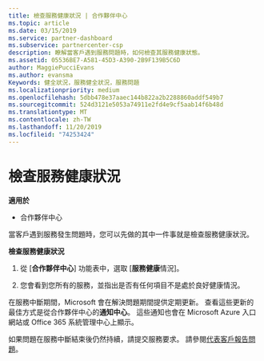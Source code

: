 ```yaml
---
title: 檢查服務健康狀況 | 合作夥伴中心
ms.topic: article
ms.date: 03/15/2019
ms.service: partner-dashboard
ms.subservice: partnercenter-csp
description: 瞭解當客戶遇到服務問題時，如何檢查其服務健康狀態。
ms.assetid: 05536BE7-A581-45D3-A390-2B9F139B5C6D
author: MaggiePucciEvans
ms.author: evansma
Keywords: 健全狀況，服務健全狀況，服務問題
ms.localizationpriority: medium
ms.openlocfilehash: 5dbb478e37aaec144b822a2b2288860addf549b7
ms.sourcegitcommit: 524d3121e5053a74911e2fd4e9cf5aab14f6b48d
ms.translationtype: MT
ms.contentlocale: zh-TW
ms.lasthandoff: 11/20/2019
ms.locfileid: "74253424"
---
```

# <a name="check-service-health"></a>檢查服務健康狀況

**適用於**

-  合作夥伴中心

當客戶遇到服務發生問題時，您可以先做的其中一件事就是檢查服務健康狀況。

**檢查服務健康狀況**

1.  從 [**合作夥伴中心**] 功能表中，選取 [**服務健康**情況]。 

2.  您會看到您所有的服務，並指出是否有任何項目不是處於良好健康情況。 

在服務中斷期間，Microsoft 會在解決問題期間提供定期更新。 查看這些更新的最佳方式是從合作夥伴中心的**通知中心**。 這些通知也會在 Microsoft Azure 入口網站或 Office 365 系統管理中心上顯示。

如果問題在服務中斷結束後仍然持續，請提交服務要求。 請參閱[代表客戶報告問題](report-problems-on-behalf-of-a-customer.md)。

 

 



